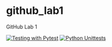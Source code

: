 # github_lab1
GitHub Lab 1

[![Testing with Pytest](https://github.com/akhil189/github_lab1/actions/workflows/pytest_action.yml/badge.svg)](https://github.com/akhil189/github_lab1/actions/workflows/pytest_action.yml)
[![Python Unittests](https://github.com/akhil189/github_lab1/actions/workflows/unittest_action.yml/badge.svg)](https://github.com/akhil189/github_lab1/actions/workflows/unittest_action.yml)
